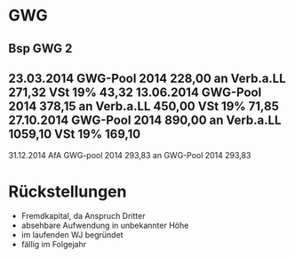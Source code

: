 # GWG

## Bsp GWG 2

23.03.2014
GWG-Pool 2014		228,00	an Verb.a.LL		271,32
VSt 19%				 43,32
13.06.2014
GWG-Pool 2014		378,15	an Verb.a.LL		450,00
VSt 19%				 71,85
27.10.2014
GWG-Pool 2014		890,00	an Verb.a.LL		1059,10
VSt 19%				169,10
-------------------------
31.12.2014
AfA GWG-pool 2014	293,83	an GWG-Pool 2014	293,83

# Rückstellungen

- Fremdkapital, da Anspruch Dritter
- absehbare Aufwendung in unbekannter Höhe
- im laufenden WJ begründet
- fällig im Folgejahr
